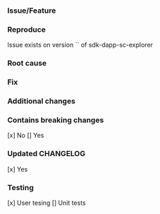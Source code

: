### Issue/Feature

### Reproduce

Issue exists on version `` of sdk-dapp-sc-explorer

### Root cause

### Fix

### Additional changes

### Contains breaking changes

[x] No
[] Yes

### Updated CHANGELOG

[x] Yes

### Testing

[x] User tesing
[] Unit tests
